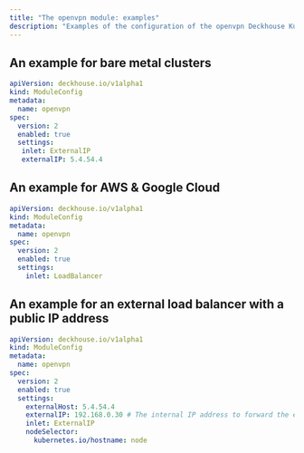 ```yaml
---
title: "The openvpn module: examples"
description: "Examples of the configuration of the openvpn Deckhouse Kubernetes Platform module for various scenarios, including bare metal clusters, AWS, Google Cloud, and public IP addresses on an external load balancer."
---
```


## An example for bare metal clusters

```yaml
apiVersion: deckhouse.io/v1alpha1
kind: ModuleConfig
metadata:
  name: openvpn
spec:
  version: 2
  enabled: true
  settings:
   inlet: ExternalIP
   externalIP: 5.4.54.4
```

## An example for AWS & Google Cloud

```yaml
apiVersion: deckhouse.io/v1alpha1
kind: ModuleConfig
metadata:
  name: openvpn
spec:
  version: 2
  enabled: true
  settings:
    inlet: LoadBalancer
```

## An example for an external load balancer with a public IP address

```yaml
apiVersion: deckhouse.io/v1alpha1
kind: ModuleConfig
metadata:
  name: openvpn
spec:
  version: 2
  enabled: true
  settings:
    externalHost: 5.4.54.4
    externalIP: 192.168.0.30 # The internal IP address to forward the external LB's traffic to.
    inlet: ExternalIP
    nodeSelector:
      kubernetes.io/hostname: node
```
